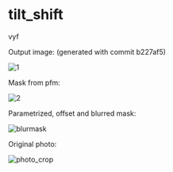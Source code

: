 # tilt_shift
vyf

Output image: (generated with commit b227af5)

![1](https://user-images.githubusercontent.com/5726108/37880168-c0156e40-3084-11e8-9818-65787e225ec3.jpg)

Mask from pfm:

![2](https://user-images.githubusercontent.com/5726108/37880169-c031103c-3084-11e8-8863-265d3e00087d.jpg)

Parametrized, offset and blurred mask:

![blurmask](https://user-images.githubusercontent.com/5726108/37880170-c04d62d2-3084-11e8-9517-85af78199549.jpg)

Original photo:

![photo_crop](https://user-images.githubusercontent.com/5726108/37880172-c0845738-3084-11e8-9396-c8cce07e4ccf.jpg)
